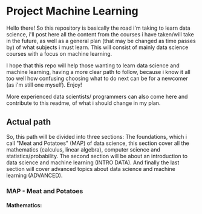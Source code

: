 # Project Machine Learning

Hello there! So this repository is basically the road i'm taking to learn data science, i'll post here all the content from the courses i have taken/will take in the future, as well as a general plan (that may be changed as time passes by) of what subjects i must learn. This will consist of mainly data science courses with a focus on machine learning.

I hope that this repo will help those wanting to learn data science and machine learning, having a more clear path to follow, because i know it all too well how confusing choosing what to do next can be for a newcomer (as i'm still one myself). Enjoy!

More experienced data scientists/ programmers can also come here and contribute to this readme, of what i should change in my plan.

## Actual path

So, this path will be divided into three sections: The foundations, which i call "Meat and Potatoes" (MAP) of data science, this section cover all the mathematics (calculus, linear algebra), computer science and statistics/probability. The second section will be about an introduction to data science and machine learning (INTRO DATA). And finally the last section will cover advanced topics about data science and machine learning (ADVANCED).

### MAP - Meat and Potatoes

#### Mathematics:



